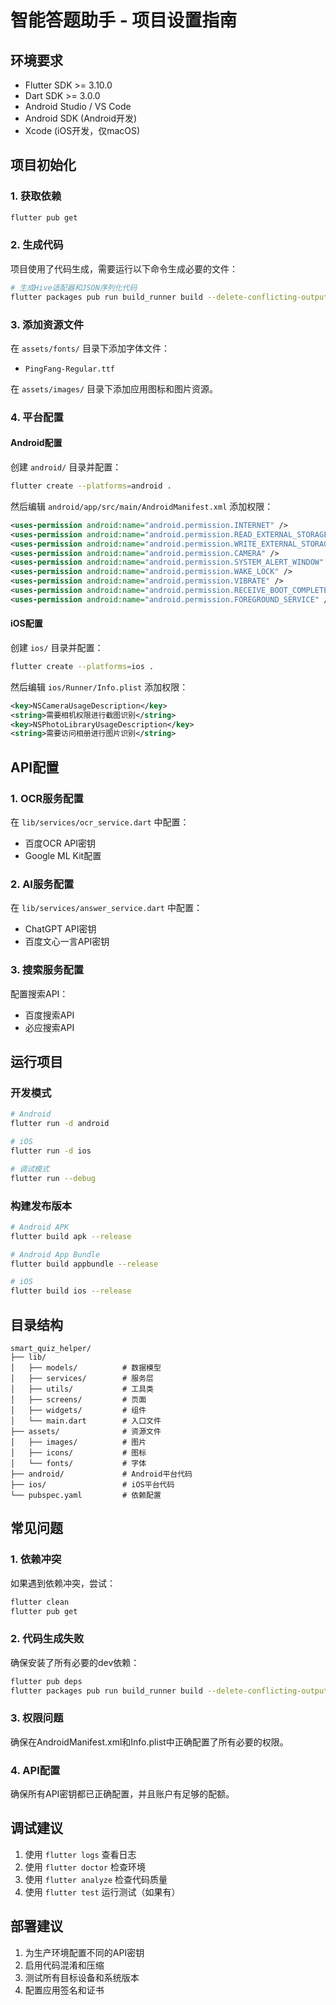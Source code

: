 # 智能答题助手 - 项目设置指南

## 环境要求

- Flutter SDK >= 3.10.0
- Dart SDK >= 3.0.0
- Android Studio / VS Code
- Android SDK (Android开发)
- Xcode (iOS开发，仅macOS)

## 项目初始化

### 1. 获取依赖

```bash
flutter pub get
```

### 2. 生成代码

项目使用了代码生成，需要运行以下命令生成必要的文件：

```bash
# 生成Hive适配器和JSON序列化代码
flutter packages pub run build_runner build --delete-conflicting-outputs
```

### 3. 添加资源文件

在 `assets/fonts/` 目录下添加字体文件：
- `PingFang-Regular.ttf`

在 `assets/images/` 目录下添加应用图标和图片资源。

### 4. 平台配置

#### Android配置

创建 `android/` 目录并配置：

```bash
flutter create --platforms=android .
```

然后编辑 `android/app/src/main/AndroidManifest.xml` 添加权限：

```xml
<uses-permission android:name="android.permission.INTERNET" />
<uses-permission android:name="android.permission.READ_EXTERNAL_STORAGE" />
<uses-permission android:name="android.permission.WRITE_EXTERNAL_STORAGE" />
<uses-permission android:name="android.permission.CAMERA" />
<uses-permission android:name="android.permission.SYSTEM_ALERT_WINDOW" />
<uses-permission android:name="android.permission.WAKE_LOCK" />
<uses-permission android:name="android.permission.VIBRATE" />
<uses-permission android:name="android.permission.RECEIVE_BOOT_COMPLETED" />
<uses-permission android:name="android.permission.FOREGROUND_SERVICE" />
```

#### iOS配置

创建 `ios/` 目录并配置：

```bash
flutter create --platforms=ios .
```

然后编辑 `ios/Runner/Info.plist` 添加权限：

```xml
<key>NSCameraUsageDescription</key>
<string>需要相机权限进行截图识别</string>
<key>NSPhotoLibraryUsageDescription</key>
<string>需要访问相册进行图片识别</string>
```

## API配置

### 1. OCR服务配置

在 `lib/services/ocr_service.dart` 中配置：
- 百度OCR API密钥
- Google ML Kit配置

### 2. AI服务配置

在 `lib/services/answer_service.dart` 中配置：
- ChatGPT API密钥
- 百度文心一言API密钥

### 3. 搜索服务配置

配置搜索API：
- 百度搜索API
- 必应搜索API

## 运行项目

### 开发模式

```bash
# Android
flutter run -d android

# iOS
flutter run -d ios

# 调试模式
flutter run --debug
```

### 构建发布版本

```bash
# Android APK
flutter build apk --release

# Android App Bundle
flutter build appbundle --release

# iOS
flutter build ios --release
```

## 目录结构

```
smart_quiz_helper/
├── lib/
│   ├── models/          # 数据模型
│   ├── services/        # 服务层
│   ├── utils/           # 工具类
│   ├── screens/         # 页面
│   ├── widgets/         # 组件
│   └── main.dart        # 入口文件
├── assets/              # 资源文件
│   ├── images/          # 图片
│   ├── icons/           # 图标
│   └── fonts/           # 字体
├── android/             # Android平台代码
├── ios/                 # iOS平台代码
└── pubspec.yaml         # 依赖配置
```

## 常见问题

### 1. 依赖冲突

如果遇到依赖冲突，尝试：

```bash
flutter clean
flutter pub get
```

### 2. 代码生成失败

确保安装了所有必要的dev依赖：

```bash
flutter pub deps
flutter packages pub run build_runner build --delete-conflicting-outputs
```

### 3. 权限问题

确保在AndroidManifest.xml和Info.plist中正确配置了所有必要的权限。

### 4. API配置

确保所有API密钥都已正确配置，并且账户有足够的配额。

## 调试建议

1. 使用 `flutter logs` 查看日志
2. 使用 `flutter doctor` 检查环境
3. 使用 `flutter analyze` 检查代码质量
4. 使用 `flutter test` 运行测试（如果有）

## 部署建议

1. 为生产环境配置不同的API密钥
2. 启用代码混淆和压缩
3. 测试所有目标设备和系统版本
4. 配置应用签名和证书 